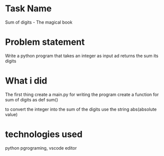 # Task Name

Sum of digits - The magical book

# Problem statement
Write a python program that takes an integer as input ad returns the sum its digits

# What i did
The first thing create a main.py for writing the program
create a function for sum of digits as def sum()

to convert the integer into the sum of the digits use the string abs(absolute value)

# technologies used
python pgrograming, vscode editor 
